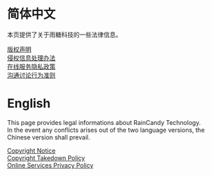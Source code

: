 # 简体中文
本页提供了关于雨糖科技的一些法律信息。

[版权声明](https://github.com/RainCandyTech/legalinfo/blob/main/copyright-zh_CN.md)</br>
[侵权信息处理办法](https://github.com/RainCandyTech/legalinfo/blob/main/copyright_takedown-zh_CN.md)</br>
[在线服务隐私政策](https://github.com/RainCandyTech/legalinfo/blob/main/privacy_policy-zh_CN.md)<br>
[沟通讨论行为准则](https://github.com/RainCandyTech/LegalInfo/blob/main/code_of_conduct-zh-CN.md)

# English
This page provides legal informations about RainCandy Technology.<br>
In the event any conflicts arises out of the two language versions, the Chinese version shall prevail.

[Copyright Notice](https://github.com/RainCandyTech/legalinfo/blob/main/copyright-en_US.md)</br>
[Copyright Takedown Policy](https://github.com/RainCandyTech/legalinfo/blob/main/copyright_takedown-en_US.md)</br>
[Online Services Privacy Policy](https://github.com/RainCandyTech/legalinfo/blob/main/privacy_policy-en_US.md)
